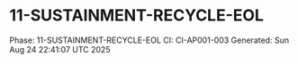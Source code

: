 # 11-SUSTAINMENT-RECYCLE-EOL
Phase: 11-SUSTAINMENT-RECYCLE-EOL
CI: CI-AP001-003
Generated: Sun Aug 24 22:41:07 UTC 2025
